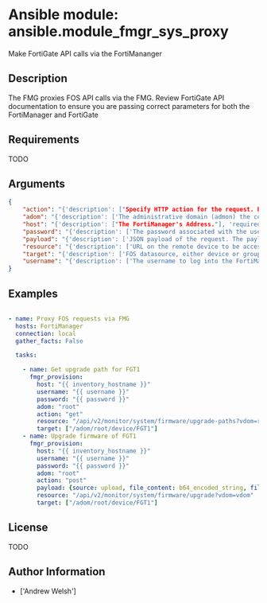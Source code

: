 # Ansible module: ansible.module_fmgr_sys_proxy


Make FortiGate API calls via the FortiMananger

## Description

The FMG proxies FOS API calls via the FMG.  Review FortiGate API documentation to ensure you are passing correct parameters for both the FortiManager and FortiGate

## Requirements

TODO

## Arguments

``` json
{
    "action": "{'description': ["Specify HTTP action for the request. Either 'get' or 'post'"], 'required': True}",
    "adom": "{'description': ['The administrative domain (admon) the configuration belongs to'], 'required': True}",
    "host": "{'description': ["The FortiManager's Address."], 'required': True}",
    "password": "{'description': ['The password associated with the username account.'], 'required': False}",
    "payload": "{'description': ['JSON payload of the request. The payload will be URL-encoded and becomes the "json" field in the query string for both GET and POST request.'], 'required': False}",
    "resource": "{'description': ['URL on the remote device to be accessed, string'], 'required': True}",
    "target": "{'description': ['FOS datasource, either device or group object'], 'required': True}",
    "username": "{'description': ['The username to log into the FortiManager'], 'required': True}",
}
```

## Examples


``` yaml

- name: Proxy FOS requests via FMG
  hosts: FortiManager
  connection: local
  gather_facts: False

  tasks:

    - name: Get upgrade path for FGT1
      fmgr_provision:
        host: "{{ inventory_hostname }}"
        username: "{{ username }}"
        password: "{{ password }}"
        adom: "root"
        action: "get"
        resource: "/api/v2/monitor/system/firmware/upgrade-paths?vdom=root"
        target: ["/adom/root/device/FGT1"]
    - name: Upgrade firmware of FGT1
      fmgr_provision:
        host: "{{ inventory_hostname }}"
        username: "{{ username }}"
        password: "{{ password }}"
        adom: "root"
        action: "post"
        payload: {source: upload, file_content: b64_encoded_string, file_name: file_name}
        resource: "/api/v2/monitor/system/firmware/upgrade?vdom=vdom"
        target: ["/adom/root/device/FGT1"]


```

## License

TODO

## Author Information
  - ['Andrew Welsh']
